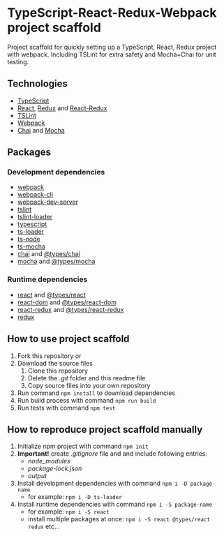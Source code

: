 # TypeScript-React-Redux-Webpack project scaffold
Project scaffold for quickly setting up a TypeScript, React, Redux project with webpack. Including TSLint for extra safety and Mocha+Chai for unit testing.

## Technologies
- [TypeScript](https://www.typescriptlang.org/)
- [React](https://reactjs.org/), [Redux](https://redux.js.org/) and [React-Redux](https://react-redux.js.org/)
- [TSLint](https://palantir.github.io/tslint/)
- [Webpack](https://webpack.js.org/)
- [Chai](https://www.chaijs.com/) and [Mocha](https://mochajs.org/)

## Packages
### Development dependencies
- [webpack](https://www.npmjs.com/package/webpack)
- [webpack-cli](https://www.npmjs.com/package/webpack-cli)
- [webpack-dev-server](https://www.npmjs.com/package/webpack-dev-server)
- [tslint](https://www.npmjs.com/package/tslint)
- [tslint-loader](https://www.npmjs.com/package/tslint-loader)
- [typescript](https://www.npmjs.com/package/typescript)
- [ts-loader](https://www.npmjs.com/package/ts-loader)
- [ts-node](https://www.npmjs.com/package/ts-node)
- [ts-mocha](https://www.npmjs.com/package/ts-mocha)
- [chai](https://www.npmjs.com/package/chai) and [@types/chai](https://www.npmjs.com/package/@types/chai)
- [mocha](https://www.npmjs.com/package/mocha) and [@types/mocha](https://www.npmjs.com/package/@types/mocha)

### Runtime dependencies
- [react](https://www.npmjs.com/package/react) and [@types/react](https://www.npmjs.com/package/@types/react)
- [react-dom](https://www.npmjs.com/package/react-dom) and [@types/react-dom](https://www.npmjs.com/package/@types/react-dom)
- [react-redux](https://www.npmjs.com/package/react-redux) and [@types/react-redux](https://www.npmjs.com/package/@types/react-redux)
- [redux](https://www.npmjs.com/package/redux)

## How to use project scaffold
1. Fork this repository or
1. Download the source files
    1. Clone this repository
    1. Delete the *.git* folder and this readme file
    1. Copy source files into your own repository
1. Run command `npm install` to download dependencies
1. Run build process with command `npm run build`
1. Run tests with command `npm test`

## How to reproduce project scaffold manually
1. Initialize npm project with command `npm init`
1. **Important!** create *.gitignore* file and and include following entries:
    - *node_modules*
    - *package-lock.json*
    - *output*
1. Install development dependencies with command `npm i -D package-name`
    - for example: `npm i -D ts-loader`
1. Install runtime dependencies with command `npm i -S package-name`
    - for example: `npm i -S react`
    - install multiple packages at once: `npm i -S react @types/react redux` etc...
